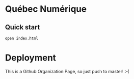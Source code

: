 # Québec Numérique

## Quick start

    open index.html

# Deployment

This is a Github Organization Page, so just push to master! :-)